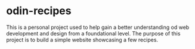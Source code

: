 # odin-recipes
This is a personal project used to help gain a better understanding od web development and design from a foundational level. The purpose of this project is to build a simple website showcasing a few recipes.